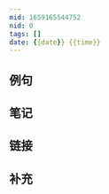 ```yaml
---
mid: 1659165544752
nid: 0
tags: []
date: {{date}} {{time}}
---
```




## 例句



## 笔记



## 链接



## 补充


